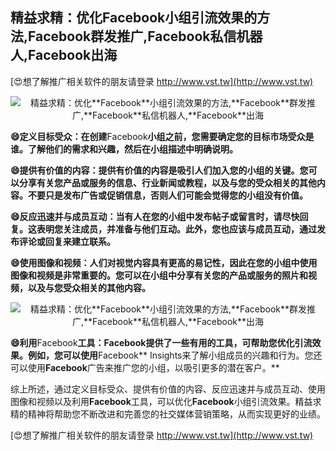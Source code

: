## **精益求精：优化**Facebook**小组引流效果的方法,**Facebook**群发推广,**Facebook**私信机器人,**Facebook**出海**

[😍想了解推广相关软件的朋友请登录 http://www.vst.tw](http://www.vst.tw)

 <center><img src="https://vst.tw/MP4/tuiguang/png/3.png" alt="精益求精：优化**Facebook**小组引流效果的方法,**Facebook**群发推广,**Facebook**私信机器人,**Facebook**出海"></center>

**😄定义目标受众：在创建**Facebook**小组之前，您需要确定您的目标市场受众是谁。了解他们的需求和兴趣，然后在小组描述中明确说明。**

**😄提供有价值的内容：提供有价值的内容是吸引人们加入您的小组的关键。您可以分享有关您产品或服务的信息、行业新闻或教程，以及与您的受众相关的其他内容。不要只是发布广告或促销信息，否则人们可能会觉得您的小组没有价值。**

**😄反应迅速并与成员互动：当有人在您的小组中发布帖子或留言时，请尽快回复。这表明您关注成员，并准备与他们互动。此外，您也应该与成员互动，通过发布评论或回复来建立联系。**

**😄使用图像和视频：人们对视觉内容具有更高的易记性，因此在您的小组中使用图像和视频是非常重要的。您可以在小组中分享有关您的产品或服务的照片和视频，以及与您受众相关的其他内容。**

 <center><img src="https://vst.tw/MP4/tuiguang/png/7.png" alt="精益求精：优化**Facebook**小组引流效果的方法,**Facebook**群发推广,**Facebook**私信机器人,**Facebook**出海"></center>

**😄利用**Facebook**工具：**Facebook**提供了一些有用的工具，可帮助您优化引流效果。例如，您可以使用**Facebook** Insights来了解小组成员的兴趣和行为。您还可以使用**Facebook**广告来推广您的小组，以吸引更多的潜在客户。**

综上所述，通过定义目标受众、提供有价值的内容、反应迅速并与成员互动、使用图像和视频以及利用**Facebook**工具，可以优化**Facebook**小组引流效果。精益求精的精神将帮助您不断改进和完善您的社交媒体营销策略，从而实现更好的业绩。

[😍想了解推广相关软件的朋友请登录 http://www.vst.tw](http://www.vst.tw)




